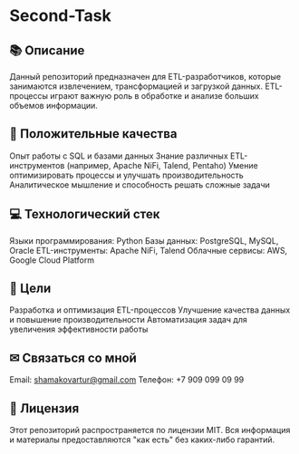 # Second-Task
## 📚 Описание
Данный репозиторий предназначен для ETL-разработчиков, которые занимаются извлечением, трансформацией и загрузкой данных. 
ETL-процессы играют важную роль в обработке и анализе больших объемов информации.

## 🚀 Положительные качества
Опыт работы с SQL и базами данных
Знание различных ETL-инструментов (например, Apache NiFi, Talend, Pentaho)
Умение оптимизировать процессы и улучшать производительность
Аналитическое мышление и способность решать сложные задачи

## 💻 Технологический стек
Языки программирования: Python
Базы данных: PostgreSQL, MySQL, Oracle
ETL-инструменты: Apache NiFi, Talend
Облачные сервисы: AWS, Google Cloud Platform

## 🚀 Цели
Разработка и оптимизация ETL-процессов
Улучшение качества данных и повышение производительности
Автоматизация задач для увеличения эффективности работы

## ✉ Связаться со мной
Email: shamakovartur@gmail.com
Телефон: +7 909 099 09 99

## 📃 Лицензия
Этот репозиторий распространяется по лицензии MIT. Вся информация и материалы предоставляются "как есть" без каких-либо гарантий.
